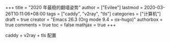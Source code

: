 +++
title = "2020 年最稳的翻墙姿势"
author = ["Evilee"]
lastmod = 2020-03-26T10:11:06+08:00
tags = ["caddy", "v2ray", "tls"]
categories = ["计算机"]
draft = true
creator = "Emacs 26.3 (Org mode 9.4 + ox-hugo)"
authorbox = true
comments = true
toc = false
mathjax = true
+++

caddy + v2ray + tls 配置

